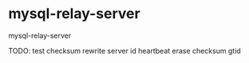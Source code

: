 mysql-relay-server
==================

mysql-relay-server


TODO:
test checksum
rewrite server id
heartbeat
erase checksum
gtid
